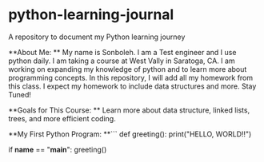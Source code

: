 # python-learning-journal
A repository to document my Python learning journey



**About Me:
**    My name is Sonboleh.  I am a Test engineer and I use python daily.  I am taking a course at West Vally in Saratoga, CA.  I am working on expanding my knowledge of python and to learn more about programming concepts.  In this repository, I will add all my homework from this class.  I expect my homework to include data structures and more.  Stay Tuned!

    
**Goals for This Course:
**    Learn more about data structure, linked lists, trees, and more efficient coding.  

    
**My First Python Program:
**```
def greeting():
    print("HELLO, WORLD!!")

if __name__ == "__main__":
    greeting()
```
